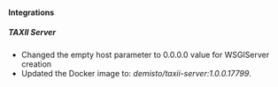 
#### Integrations
##### TAXII Server
- Changed the empty host parameter to 0.0.0.0 value for WSGIServer creation
- Updated the Docker image to: *demisto/taxii-server:1.0.0.17799*.
